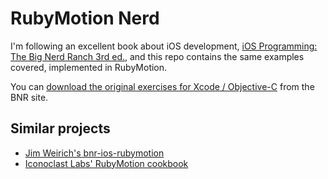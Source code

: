 # RubyMotion Nerd

I'm following an excellent book about iOS development,
[iOS Programming: The Big Nerd Ranch 3rd ed.](http://www.bignerdranch.com/book/ios_programming_the_big_nerd_ranch_guide_rd_edition_),
and this repo contains the same examples covered, implemented in RubyMotion.

You can [download the original exercises for Xcode / Objective-C](http://www.bignerdranch.com/solutions/iOSProgramming3ed.zip) from the BNR site.

## Similar projects

* [Jim Weirich's bnr-ios-rubymotion](https://github.com/jimweirich/bnr-ios-rubymotion)
* [Iconoclast Labs' RubyMotion cookbook](https://github.com/IconoclastLabs/rubymotion_cookbook)
